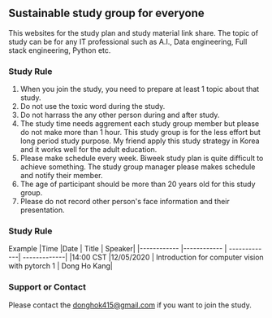 ## Sustainable study group for everyone

This websites for the study plan and study material link share.
The topic of study can be for any IT professional such as A.I., Data engineering, Full stack engineering, Python etc. 

### Study Rule

1. When you join the study, you need to prepare at least 1 topic about that study.
2. Do not use the toxic word during the study.
3. Do not harrass the any other person during and after study.
4. The study time needs aggrement each study group member but please do not make more than 1 hour. This study group is for the less effort but long period study purpose. 
My friend apply this study strategy in Korea and it works well for the adult education.
5. Please make schedule every week. Biweek study plan is quite difficult to achieve something. The study group manager please makes schedule and notify their member.
6. The age of participant should be more than 20 years old for this study group.
7. Please do not record other person's face information and their presentation. 


### Study Rule
Example
|Time         |Date         |      Title   | Speaker|
|------------ |------------ | -------------| -------------|
|14:00 CST |12/05/2020 | Introduction for computer vision with pytorch 1 | Dong Ho Kang|


### Support or Contact
Please contact the [donghok415@gmail.com](www.gmail.com) if you want to join the study.

